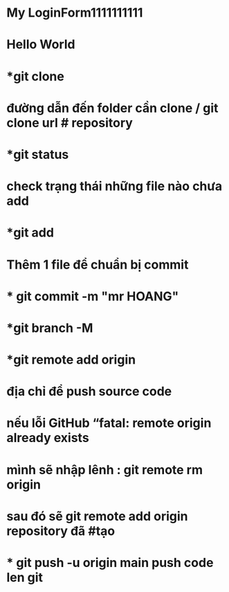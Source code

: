# My LoginForm1111111111

# Hello World

# *git clone
# đường dẫn đến folder cần clone / git clone   url # repository

# *git status
# check trạng thái những file nào chưa add 


# *git add
# Thêm 1 file để chuẩn bị commit

# * git commit -m "mr HOANG"

# *git  branch -M

# *git remote add origin
 # địa chỉ để push source code

# nếu lỗi GitHub “fatal: remote origin already exists
# mình sẽ nhập lênh : git remote rm origin
# sau đó sẽ git remote add origin   repository đã #tạo 
# * git push -u origin main push code len git


